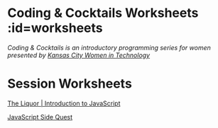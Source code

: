 # Coding & Cocktails Worksheets :id=worksheets

_Coding & Cocktails is an introductory programming series for women presented by [Kansas City Women in Technology](https://kcwomenintech.org/)_

<!-- Install the tools, then navigate to tonight's session. -->

<!-- # Tools
[Installation guide](/tools/) for the tools we'll use during our sessions. -->

# Session Worksheets

<!-- [The Glass: Front-End Architecture & HTML](/html/) -->

<!-- [HTML Side Quest](/html_side_quest/) -->

<!-- [The Garnish | Introduction to CSS](/css/) -->

<!-- [CSS Side Quest](/css_side_quest/) -->

[The Liquor | Introduction to JavaScript](/javascript/)

[JavaScript Side Quest](/js_side_quest/)

<!-- [The Shaker | Let's Build a Portfolio Website](/portfolios/) -->

<!-- [Top Shelf | Intro to React](/react/) -->

<!-- * [Angular Series SPA](/spa/) -->

<!-- [Top Shelf | Advanced Javascript - ES6](/javascript_ES6/)-->





